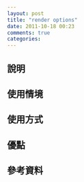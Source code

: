 ```yaml
---
layout: post
title: "render options"
date: 2011-10-18 00:23
comments: true
categories: 
---
```

## 說明
## 使用情境
## 使用方式
## 優點
## 參考資料
